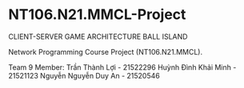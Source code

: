 # NT106.N21.MMCL-Project
CLIENT-SERVER GAME ARCHITECTURE BALL ISLAND

Network Programming Course Project (NT106.N21.MMCL).

Team 9 Member:
Trần Thành Lợi - 21522296
Huỳnh Đình Khải Minh -  21521123
Nguyễn Nguyễn Duy An - 21520546
